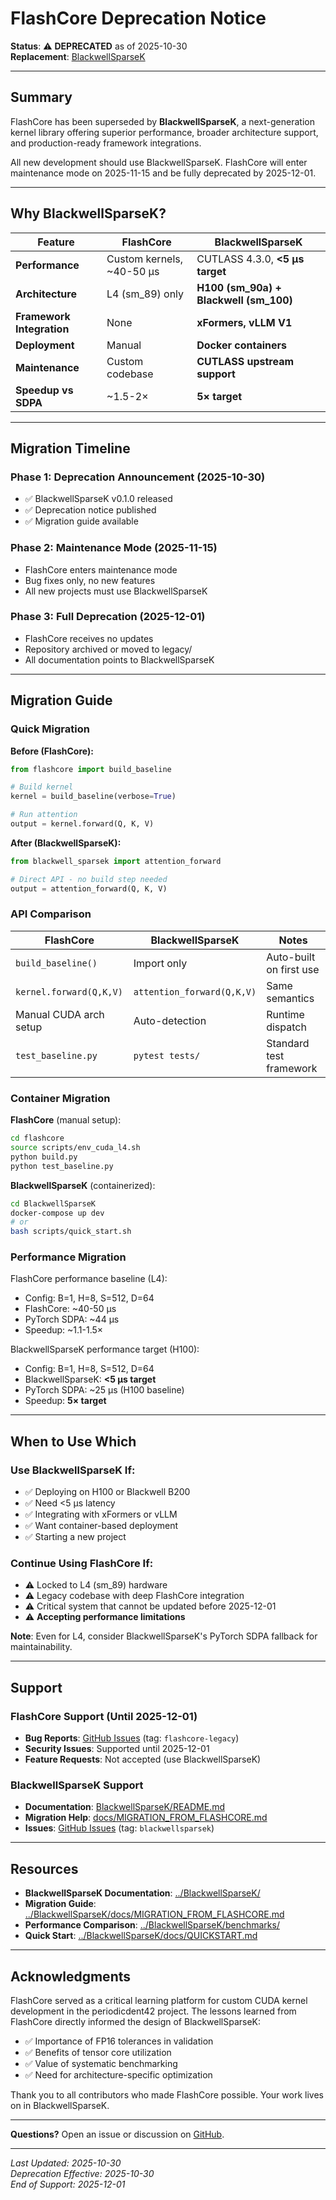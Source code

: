 # FlashCore Deprecation Notice

**Status**: ⚠️ **DEPRECATED** as of 2025-10-30  
**Replacement**: [BlackwellSparseK](../BlackwellSparseK/)

---

## Summary

FlashCore has been superseded by **BlackwellSparseK**, a next-generation kernel library offering superior performance, broader architecture support, and production-ready framework integrations.

All new development should use BlackwellSparseK. FlashCore will enter maintenance mode on 2025-11-15 and be fully deprecated by 2025-12-01.

---

## Why BlackwellSparseK?

| Feature | FlashCore | BlackwellSparseK |
|---------|-----------|------------------|
| **Performance** | Custom kernels, ~40-50 μs | CUTLASS 4.3.0, **<5 μs target** |
| **Architecture** | L4 (sm_89) only | **H100 (sm_90a) + Blackwell (sm_100)** |
| **Framework Integration** | None | **xFormers, vLLM V1** |
| **Deployment** | Manual | **Docker containers** |
| **Maintenance** | Custom codebase | **CUTLASS upstream support** |
| **Speedup vs SDPA** | ~1.5-2× | **5× target** |

---

## Migration Timeline

### Phase 1: Deprecation Announcement (2025-10-30)
- ✅ BlackwellSparseK v0.1.0 released
- ✅ Deprecation notice published
- ✅ Migration guide available

### Phase 2: Maintenance Mode (2025-11-15)
- FlashCore enters maintenance mode
- Bug fixes only, no new features
- All new projects must use BlackwellSparseK

### Phase 3: Full Deprecation (2025-12-01)
- FlashCore receives no updates
- Repository archived or moved to legacy/
- All documentation points to BlackwellSparseK

---

## Migration Guide

### Quick Migration

**Before (FlashCore):**
```python
from flashcore import build_baseline

# Build kernel
kernel = build_baseline(verbose=True)

# Run attention
output = kernel.forward(Q, K, V)
```

**After (BlackwellSparseK):**
```python
from blackwell_sparsek import attention_forward

# Direct API - no build step needed
output = attention_forward(Q, K, V)
```

### API Comparison

| FlashCore | BlackwellSparseK | Notes |
|-----------|------------------|-------|
| `build_baseline()` | Import only | Auto-built on first use |
| `kernel.forward(Q,K,V)` | `attention_forward(Q,K,V)` | Same semantics |
| Manual CUDA arch setup | Auto-detection | Runtime dispatch |
| `test_baseline.py` | `pytest tests/` | Standard test framework |

### Container Migration

**FlashCore** (manual setup):
```bash
cd flashcore
source scripts/env_cuda_l4.sh
python build.py
python test_baseline.py
```

**BlackwellSparseK** (containerized):
```bash
cd BlackwellSparseK
docker-compose up dev
# or
bash scripts/quick_start.sh
```

### Performance Migration

FlashCore performance baseline (L4):
- Config: B=1, H=8, S=512, D=64
- FlashCore: ~40-50 μs
- PyTorch SDPA: ~44 μs
- Speedup: ~1.1-1.5×

BlackwellSparseK performance target (H100):
- Config: B=1, H=8, S=512, D=64
- BlackwellSparseK: **<5 μs target**
- PyTorch SDPA: ~25 μs (H100 baseline)
- Speedup: **5× target**

---

## When to Use Which

### Use BlackwellSparseK If:
- ✅ Deploying on H100 or Blackwell B200
- ✅ Need <5 μs latency
- ✅ Integrating with xFormers or vLLM
- ✅ Want container-based deployment
- ✅ Starting a new project

### Continue Using FlashCore If:
- ⚠️ Locked to L4 (sm_89) hardware
- ⚠️ Legacy codebase with deep FlashCore integration
- ⚠️ Critical system that cannot be updated before 2025-12-01
- ⚠️ **Accepting performance limitations**

**Note**: Even for L4, consider BlackwellSparseK's PyTorch SDPA fallback for maintainability.

---

## Support

### FlashCore Support (Until 2025-12-01)
- **Bug Reports**: [GitHub Issues](https://github.com/yourusername/periodicdent42/issues) (tag: `flashcore-legacy`)
- **Security Issues**: Supported until 2025-12-01
- **Feature Requests**: Not accepted (use BlackwellSparseK)

### BlackwellSparseK Support
- **Documentation**: [BlackwellSparseK/README.md](../BlackwellSparseK/README.md)
- **Migration Help**: [docs/MIGRATION_FROM_FLASHCORE.md](../BlackwellSparseK/docs/MIGRATION_FROM_FLASHCORE.md)
- **Issues**: [GitHub Issues](https://github.com/yourusername/periodicdent42/issues) (tag: `blackwellsparsek`)

---

## Resources

- **BlackwellSparseK Documentation**: [../BlackwellSparseK/](../BlackwellSparseK/)
- **Migration Guide**: [../BlackwellSparseK/docs/MIGRATION_FROM_FLASHCORE.md](../BlackwellSparseK/docs/MIGRATION_FROM_FLASHCORE.md)
- **Performance Comparison**: [../BlackwellSparseK/benchmarks/](../BlackwellSparseK/benchmarks/)
- **Quick Start**: [../BlackwellSparseK/docs/QUICKSTART.md](../BlackwellSparseK/docs/QUICKSTART.md)

---

## Acknowledgments

FlashCore served as a critical learning platform for custom CUDA kernel development in the periodicdent42 project. The lessons learned from FlashCore directly informed the design of BlackwellSparseK:

- ✅ Importance of FP16 tolerances in validation
- ✅ Benefits of tensor core utilization
- ✅ Value of systematic benchmarking
- ✅ Need for architecture-specific optimization

Thank you to all contributors who made FlashCore possible. Your work lives on in BlackwellSparseK.

---

**Questions?** Open an issue or discussion on [GitHub](https://github.com/yourusername/periodicdent42).

---

*Last Updated: 2025-10-30*  
*Deprecation Effective: 2025-10-30*  
*End of Support: 2025-12-01*

